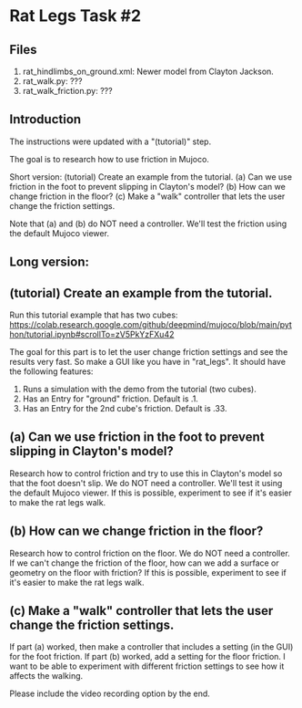 # Rat Legs Task #2

## Files

1. rat_hindlimbs_on_ground.xml: Newer model from Clayton Jackson.
2. rat_walk.py: ???
3. rat_walk_friction.py: ???

## Introduction

The instructions were updated with a "(tutorial)" step.

The goal is to research how to use friction in Mujoco. 

Short version: (tutorial) Create an example from the tutorial. (a) Can we use friction in the foot to prevent slipping in Clayton's model? (b) How can we change friction in the floor? (c) Make a "walk" controller that lets the user change the friction settings.

Note that (a) and (b) do NOT need a controller. We'll test the friction using the default Mujoco viewer.

## Long version:

## (tutorial) Create an example from the tutorial. 

Run this tutorial example that has two cubes:
https://colab.research.google.com/github/deepmind/mujoco/blob/main/python/tutorial.ipynb#scrollTo=zV5PkYzFXu42

The goal for this part is to let the user change friction settings and see the results very fast. So make a GUI like you have in "rat_legs". It should have the following features:
1. Runs a simulation with the demo from the tutorial (two cubes).
2. Has an Entry for "ground" friction. Default is .1.
3. Has an Entry for the 2nd cube's friction. Default is .33.

## (a) Can we use friction in the foot to prevent slipping in Clayton's model? 

Research how to control friction and try to use this in Clayton's model so that the foot doesn't slip. We do NOT need a controller. We'll test it using the default Mujoco viewer. If this is possible, experiment to see if it's easier to make the rat legs walk.

## (b) How can we change friction in the floor?

Research how to control friction on the floor. We do NOT need a controller. If we can't change the friction of the floor, how can we add a surface or geometry on the floor with friction? If this is possible, experiment to see if it's easier to make the rat legs walk.

## (c) Make a "walk" controller that lets the user change the friction settings.

If part (a) worked, then make a controller that includes a setting (in the GUI) for the foot friction. If part (b) worked, add a setting for the floor friction. I want to be able to experiment with different friction settings to see how it affects the walking.

Please include the video recording option by the end.
